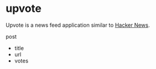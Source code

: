 # upvote

Upvote is a news feed application similar to [Hacker News](https://news.ycombinator.com/).

post
- title
- url
- votes
